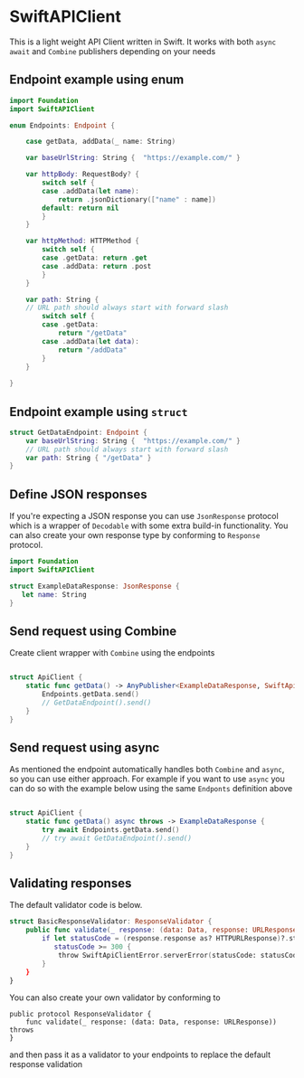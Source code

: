 # SwiftAPIClient
This is a light weight API Client written in Swift. It works with both `async await` and `Combine` publishers depending on your needs

## Endpoint example using enum

```swift
import Foundation
import SwiftAPIClient

enum Endpoints: Endpoint {

    case getData, addData(_ name: String)

    var baseUrlString: String {  "https://example.com/" }

    var httpBody: RequestBody? {
        switch self {
        case .addData(let name):
            return .jsonDictionary(["name" : name])
        default: return nil
        }
    }

    var httpMethod: HTTPMethod {
        switch self {
        case .getData: return .get
        case .addData: return .post
        }
    }

    var path: String {
    // URL path should always start with forward slash
        switch self {
        case .getData:
            return "/getData"
        case .addData(let data):
            return "/addData"
        }
    }
    
}
```

## Endpoint example using `struct`

```swift
struct GetDataEndpoint: Endpoint {
    var baseUrlString: String {  "https://example.com/" }
    // URL path should always start with forward slash
    var path: String { "/getData" }
}
```


## Define JSON responses

If you're expecting a JSON response you can use `JsonResponse` protocol which is a wrapper of `Decodable` with some extra build-in functionality. You can also create your own response type by conforming to `Response` protocol.

 ```swift
import Foundation
import SwiftAPIClient

struct ExampleDataResponse: JsonResponse {
    let name: String
}
 ```

## Send request using Combine

Create client wrapper with `Combine` using the endpoints

```swift

struct ApiClient {
    static func getData() -> AnyPublisher<ExampleDataResponse, SwiftApiClientError> {
        Endpoints.getData.send() 
        // GetDataEndpoint().send()
    }
}

```

## Send request using async

As mentioned the endpoint automatically handles both `Combine` and `async`, so you can use either approach.
For example if you want to use `async` you can do so with the example below using the same `Endponts` definition above

```swift

struct ApiClient {
    static func getData() async throws -> ExampleDataResponse {
        try await Endpoints.getData.send() 
        // try await GetDataEndpoint().send()
    }
}

```

## Validating responses

The default validator code is below.

```swift
struct BasicResponseValidator: ResponseValidator {
    public func validate(_ response: (data: Data, response: URLResponse)) throws {
        if let statusCode = (response.response as? HTTPURLResponse)?.statusCode,
           statusCode >= 300 {
            throw SwiftApiClientError.serverError(statusCode: statusCode, payload: response.data)
        }
    }
}
```

You can also create your own validator by conforming to 
```
public protocol ResponseValidator {
    func validate(_ response: (data: Data, response: URLResponse)) throws
}
```
and then pass it as a validator to your endpoints to replace the default response validation
